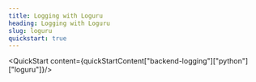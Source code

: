 ```yaml
---
title: Logging with Loguru
heading: Logging with Loguru
slug: loguru
quickstart: true
---
```


<QuickStart content={quickStartContent["backend-logging"]["python"]["loguru"]}/>
